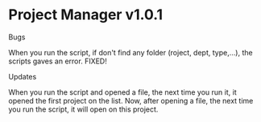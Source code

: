 # Project Manager v1.0.1
    
  Bugs
  
  When you run the script, if don't find any folder (roject, dept, type,...), the scripts gaves an error. FIXED!
  
  Updates
  
  When you run the script and opened a file, the next time you run it, it opened the first project on the list. Now, after opening a file, the next time you run the script, it will open on this project.
